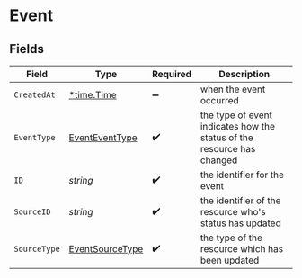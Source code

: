 # Event


## Fields

| Field                                                                  | Type                                                                   | Required                                                               | Description                                                            |
| ---------------------------------------------------------------------- | ---------------------------------------------------------------------- | ---------------------------------------------------------------------- | ---------------------------------------------------------------------- |
| `CreatedAt`                                                            | [*time.Time](https://pkg.go.dev/time#Time)                             | :heavy_minus_sign:                                                     | when the event occurred                                                |
| `EventType`                                                            | [EventEventType](../../models/shared/eventeventtype.md)                | :heavy_check_mark:                                                     | the type of event indicates how the status of the resource has changed |
| `ID`                                                                   | *string*                                                               | :heavy_check_mark:                                                     | the identifier for the event                                           |
| `SourceID`                                                             | *string*                                                               | :heavy_check_mark:                                                     | the identifier of the resource who's status has updated                |
| `SourceType`                                                           | [EventSourceType](../../models/shared/eventsourcetype.md)              | :heavy_check_mark:                                                     | the type of the resource which has been updated                        |